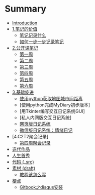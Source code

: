 # Summary

* [Introduction](README.md)
* [1.笔记的价值](0MOOC/README.md)
   * [笔记记录什么](document/HowtoDiary.md)
   * [如何一步一步记录笔记](12_ru_he_yi_bu_yi_bu_ji_lu_bi_ji.md)
* [2.公开课笔记](week0day4md.md)
   * [第一周](week0day4.md)
   * [第二周](week1day4.md)
   * [第三周](document/week2day4.md)
   * [第四周](document/week3day4.md)
   * [第五周](document/week4day4.md)
   * [第六周](document/week5day3.md)
* [3.基础旋进](1sTry/workingdocuments.md)
   * [使用python获取地图城市间距离](1sTry/mapData/developmentDocs.md)
   * [使用python完成MyDiary初步版本]
   * [用Tkinter编写交互日记系统GUI]
   * [私人内网版交互日记系统]
   * [网页版日记系统](1sTry/dvpt_web.md)
   * [微信版日记系统：情绪日记](1sTry/dvpt_wx.md)
* [4.C2T2聚会记录]
   * [第四周聚会记录](document/C2T2_151108Notes.md)
* [迭代作品](2nDev/README.md)
* [人生首秀](3rDemo/README.md)
* [代码 (_src)](_src/README.md)
* [素材 (draft)](draft/README.md)
   * [教程该怎么写](draft/how2tutorial.md)
* [梗点](ABOUT.md)
   * [Gitbook之disqus安装](document/kaopulity_disqus.md)

